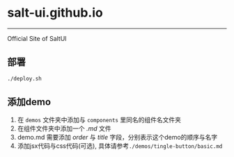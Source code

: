 # salt-ui.github.io
---
Official Site of SaltUI

## 部署

```sh
./deploy.sh
```

## 添加demo

1. 在 `demos` 文件夹中添加与 `components` 里同名的组件名文件夹
2. 在组件文件夹中添加一个 *.md* 文件
3. demo.md 需要添加 *order* 与 *title* 字段，分别表示这个demo的顺序与名字
4. 添加jsx代码与css代码(可选), 具体请参考`./demos/tingle-button/basic.md`